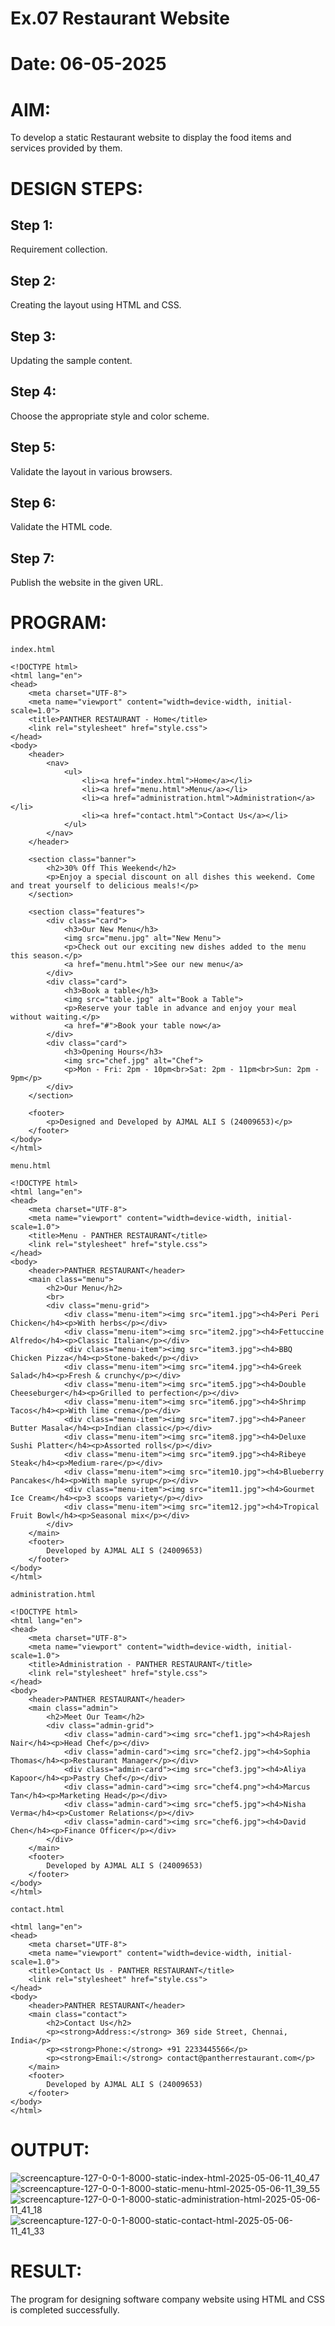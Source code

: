 # Ex.07 Restaurant Website
# Date: 06-05-2025
# AIM:
To develop a static Restaurant website to display the food items and services provided by them.

# DESIGN STEPS:
## Step 1:
Requirement collection.

## Step 2:
Creating the layout using HTML and CSS.

## Step 3:
Updating the sample content.

## Step 4:
Choose the appropriate style and color scheme.

## Step 5:
Validate the layout in various browsers.

## Step 6:
Validate the HTML code.

## Step 7:
Publish the website in the given URL.

# PROGRAM:

```
index.html

<!DOCTYPE html>
<html lang="en">
<head>
    <meta charset="UTF-8">
    <meta name="viewport" content="width=device-width, initial-scale=1.0">
    <title>PANTHER RESTAURANT - Home</title>
    <link rel="stylesheet" href="style.css">
</head>
<body>
    <header>
        <nav>
            <ul>
                <li><a href="index.html">Home</a></li>
                <li><a href="menu.html">Menu</a></li>
                <li><a href="administration.html">Administration</a></li>
                <li><a href="contact.html">Contact Us</a></li>
            </ul>
        </nav>
    </header>

    <section class="banner">
        <h2>30% Off This Weekend</h2>
        <p>Enjoy a special discount on all dishes this weekend. Come and treat yourself to delicious meals!</p>
    </section>

    <section class="features">
        <div class="card">
            <h3>Our New Menu</h3>
            <img src="menu.jpg" alt="New Menu">
            <p>Check out our exciting new dishes added to the menu this season.</p>
            <a href="menu.html">See our new menu</a>
        </div>
        <div class="card">
            <h3>Book a table</h3>
            <img src="table.jpg" alt="Book a Table">
            <p>Reserve your table in advance and enjoy your meal without waiting.</p>
            <a href="#">Book your table now</a>
        </div>
        <div class="card">
            <h3>Opening Hours</h3>
            <img src="chef.jpg" alt="Chef">
            <p>Mon - Fri: 2pm - 10pm<br>Sat: 2pm - 11pm<br>Sun: 2pm - 9pm</p>
        </div>
    </section>

    <footer>
        <p>Designed and Developed by AJMAL ALI S (24009653)</p>
    </footer>
</body>
</html>

```
```
menu.html

<!DOCTYPE html>
<html lang="en">
<head>
    <meta charset="UTF-8">
    <meta name="viewport" content="width=device-width, initial-scale=1.0">
    <title>Menu - PANTHER RESTAURANT</title>
    <link rel="stylesheet" href="style.css">
</head>
<body>
    <header>PANTHER RESTAURANT</header>
    <main class="menu">
        <h2>Our Menu</h2>
        <br>
        <div class="menu-grid">
            <div class="menu-item"><img src="item1.jpg"><h4>Peri Peri Chicken</h4><p>With herbs</p></div>
            <div class="menu-item"><img src="item2.jpg"><h4>Fettuccine Alfredo</h4><p>Classic Italian</p></div>
            <div class="menu-item"><img src="item3.jpg"><h4>BBQ Chicken Pizza</h4><p>Stone-baked</p></div>
            <div class="menu-item"><img src="item4.jpg"><h4>Greek Salad</h4><p>Fresh & crunchy</p></div>
            <div class="menu-item"><img src="item5.jpg"><h4>Double Cheeseburger</h4><p>Grilled to perfection</p></div>
            <div class="menu-item"><img src="item6.jpg"><h4>Shrimp Tacos</h4><p>With lime crema</p></div>
            <div class="menu-item"><img src="item7.jpg"><h4>Paneer Butter Masala</h4><p>Indian classic</p></div>
            <div class="menu-item"><img src="item8.jpg"><h4>Deluxe Sushi Platter</h4><p>Assorted rolls</p></div>
            <div class="menu-item"><img src="item9.jpg"><h4>Ribeye Steak</h4><p>Medium-rare</p></div>
            <div class="menu-item"><img src="item10.jpg"><h4>Blueberry Pancakes</h4><p>With maple syrup</p></div>
            <div class="menu-item"><img src="item11.jpg"><h4>Gourmet Ice Cream</h4><p>3 scoops variety</p></div>
            <div class="menu-item"><img src="item12.jpg"><h4>Tropical Fruit Bowl</h4><p>Seasonal mix</p></div>
        </div>
    </main>
    <footer>
        Developed by AJMAL ALI S (24009653)
    </footer>
</body>
</html>

```
```
administration.html

<!DOCTYPE html>
<html lang="en">
<head>
    <meta charset="UTF-8">
    <meta name="viewport" content="width=device-width, initial-scale=1.0">
    <title>Administration - PANTHER RESTAURANT</title>
    <link rel="stylesheet" href="style.css">
</head>
<body>
    <header>PANTHER RESTAURANT</header>
    <main class="admin">
        <h2>Meet Our Team</h2>
        <div class="admin-grid">
            <div class="admin-card"><img src="chef1.jpg"><h4>Rajesh Nair</h4><p>Head Chef</p></div>
            <div class="admin-card"><img src="chef2.jpg"><h4>Sophia Thomas</h4><p>Restaurant Manager</p></div>
            <div class="admin-card"><img src="chef3.jpg"><h4>Aliya Kapoor</h4><p>Pastry Chef</p></div>
            <div class="admin-card"><img src="chef4.png"><h4>Marcus Tan</h4><p>Marketing Head</p></div>
            <div class="admin-card"><img src="chef5.jpg"><h4>Nisha Verma</h4><p>Customer Relations</p></div>
            <div class="admin-card"><img src="chef6.jpg"><h4>David Chen</h4><p>Finance Officer</p></div>
        </div>
    </main>
    <footer>
        Developed by AJMAL ALI S (24009653)
    </footer>
</body>
</html>

```
```
contact.html

<html lang="en">
<head>
    <meta charset="UTF-8">
    <meta name="viewport" content="width=device-width, initial-scale=1.0">
    <title>Contact Us - PANTHER RESTAURANT</title>
    <link rel="stylesheet" href="style.css">
</head>
<body>
    <header>PANTHER RESTAURANT</header>
    <main class="contact">
        <h2>Contact Us</h2>
        <p><strong>Address:</strong> 369 side Street, Chennai, India</p>
        <p><strong>Phone:</strong> +91 2233445566</p>
        <p><strong>Email:</strong> contact@pantherrestaurant.com</p>
    </main>
    <footer>
        Developed by AJMAL ALI S (24009653)
    </footer>
</body>
</html>
```

# OUTPUT:


![screencapture-127-0-0-1-8000-static-index-html-2025-05-06-11_40_47](https://github.com/user-attachments/assets/52a37efa-99da-4287-86e4-f5b0f072090b)
![screencapture-127-0-0-1-8000-static-menu-html-2025-05-06-11_39_55](https://github.com/user-attachments/assets/34e7fcab-800a-4a4d-959a-91c8d451a727)
![screencapture-127-0-0-1-8000-static-administration-html-2025-05-06-11_41_18](https://github.com/user-attachments/assets/5a5e1b7c-5e05-4b1d-9dc2-ae62f9559d7f)
![screencapture-127-0-0-1-8000-static-contact-html-2025-05-06-11_41_33](https://github.com/user-attachments/assets/836aafca-abbc-439d-a7f4-fef2ded21d7d)





# RESULT:
The program for designing software company website using HTML and CSS is completed successfully.
